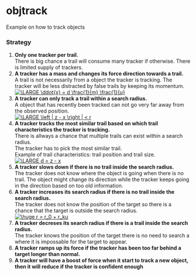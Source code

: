 # objtrack
Example on how to track objects

### Strategy
1. **Only one tracker per trail.**<br>
There is big chance a trail will consume many tracker if otherwise. There is limited supply of trackers. 
2. **A tracker has a mass and changes its force direction towards a trail.**<br>
A trail is not necessarily from a object the tracker is tracking. The tracker will be less distracted by false trails by keeping its momentum.<br>
<a href="https://www.codecogs.com/eqnedit.php?latex=\LARGE&space;\ddot{x}&space;=&space;d&space;\frac{1}{m}&space;\frac{1}{u}" target="_blank"><img src="https://latex.codecogs.com/gif.latex?\LARGE&space;\ddot{x}&space;=&space;d&space;\frac{1}{m}&space;\frac{1}{u}" title="\LARGE \ddot{x} = d \frac{1}{m} \frac{1}{u}" /></a>
3. **A tracker can only track a trail within a search radius.**<br>
A object that has recently been tracked can not go very far away from the observed position.<br>
<a href="https://www.codecogs.com/eqnedit.php?latex=\LARGE&space;\left&space;|&space;z&space;-&space;x&space;\right&space;|&space;<&space;r" target="_blank"><img src="https://latex.codecogs.com/gif.latex?\LARGE&space;\left&space;|&space;z&space;-&space;x&space;\right&space;|&space;<&space;r" title="\LARGE \left | z - x \right | < r" /></a>
4. **A tracker tracks the most similar trail based on which trail characteristics the tracker is tracking.**<br>
There is allways a chance that multiple trails can exist within a search radius.<br>
The tracker has to pick the most similar trail.<br>
Example of trail characteristics: trail position and trail size.<br>
<a href="https://www.codecogs.com/eqnedit.php?latex=\LARGE&space;d&space;=&space;z&space;-&space;x" target="_blank"><img src="https://latex.codecogs.com/gif.latex?\LARGE&space;d&space;=&space;z&space;-&space;x" title="\LARGE d = z - x" /></a>
5. **A tracker slows down if there is no trail inside the search radius.**<br>
The tracker does not know where the object is going when there is no trail.
The object might change its direction while the tracker keeps going in the direction based on too old information.
6. **A tracker increases its search radius if there is no trail inside the search radius.**<br>
The tracker does not know the position of the target so there is a chance that the target is outside the search radius.<br>
<a href="https://www.codecogs.com/eqnedit.php?latex=\huge&space;r&space;=&space;r_0&space;&plus;&space;r_ku" target="_blank"><img src="https://latex.codecogs.com/gif.latex?\huge&space;r&space;=&space;r_0&space;&plus;&space;r_ku" title="\huge r = r_0 + r_ku" /></a>
7. **A tracker decreses its search radius if there is a trail inside the search radius.**<br>
The tracker knows the position of the target there is no need to search a where it is impossable for the target to appear.
8. **A tracker ramps up its force if the tracker has been too far behind a target longer than normal.**
9. **A tracker will have a boost of force when it start to track a new object, then it will reduce if the tracker is confident enough**
